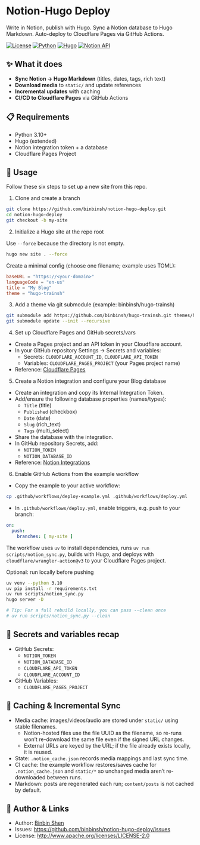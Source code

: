 # Notion-Hugo Deploy

Write in Notion, publish with Hugo. Sync a Notion database to Hugo Markdown. Auto-deploy to Cloudflare Pages via GitHub Actions.

[![License](https://img.shields.io/badge/License-Apache%202.0-blue.svg)](https://opensource.org/licenses/Apache-2.0)
[![Python](https://img.shields.io/badge/python-3.10%2B-blue.svg)](https://www.python.org/downloads/)
[![Hugo](https://img.shields.io/badge/hugo-0.148.0%2B-ff4088.svg)](https://gohugo.io/)
[![Notion API](https://img.shields.io/badge/Notion%20API-2025--09--03-black)](https://developers.notion.com/docs/upgrade-guide-2025-09-03)

## ✨ What it does

- **Sync Notion → Hugo Markdown** (titles, dates, tags, rich text)
- **Download media** to `static/` and update references
- **Incremental updates** with caching
- **CI/CD to Cloudflare Pages** via GitHub Actions

## 📋 Requirements

- Python 3.10+
- Hugo (extended)
- Notion integration token + a database
- Cloudflare Pages Project

## 🚀 Usage

Follow these six steps to set up a new site from this repo.

1) Clone and create a branch

```bash
git clone https://github.com/binbinsh/notion-hugo-deploy.git
cd notion-hugo-deploy
git checkout -b my-site
```

2) Initialize a Hugo site at the repo root

Use `--force` because the directory is not empty.

```bash
hugo new site . --force
```

Create a minimal config (choose one filename; example uses TOML):

```toml
baseURL = "https://<your-domain>"
languageCode = "en-us"
title = "My Blog"
theme = "hugo-trainsh"
```

3) Add a theme via git submodule (example: binbinsh/hugo-trainsh)

```bash
git submodule add https://github.com/binbinsh/hugo-trainsh.git themes/hugo-trainsh
git submodule update --init --recursive
```

4) Set up Cloudflare Pages and GitHub secrets/vars

- Create a Pages project and an API token in your Cloudflare account.
- In your GitHub repository Settings → Secrets and variables:
  - Secrets: `CLOUDFLARE_ACCOUNT_ID`, `CLOUDFLARE_API_TOKEN`
  - Variables: `CLOUDFLARE_PAGES_PROJECT` (your Pages project name)
- Reference: [Cloudflare Pages](https://pages.cloudflare.com/)

5) Create a Notion integration and configure your Blog database

- Create an integration and copy its Internal Integration Token.
- Add/ensure the following database properties (names/types):
  - `Title` (title)
  - `Published` (checkbox)
  - `Date` (date)
  - `Slug` (rich_text)
  - `Tags` (multi_select)
- Share the database with the integration.
- In GitHub repository Secrets, add:
  - `NOTION_TOKEN`
  - `NOTION_DATABASE_ID`
- Reference: [Notion Integrations](https://www.notion.so/profile/integrations)

6) Enable GitHub Actions from the example workflow

- Copy the example to your active workflow:

```bash
cp .github/workflows/deploy-example.yml .github/workflows/deploy.yml
```

- In `.github/workflows/deploy.yml`, enable triggers, e.g. push to your branch:

```yaml
on:
  push:
    branches: [ my-site ]
```

The workflow uses `uv` to install dependencies, runs `uv run scripts/notion_sync.py`, builds with Hugo, and deploys with `cloudflare/wrangler-action@v3` to your Cloudflare Pages project.

Optional: run locally before pushing

```bash
uv venv --python 3.10
uv pip install -r requirements.txt
uv run scripts/notion_sync.py
hugo server -D

# Tip: For a full rebuild locally, you can pass --clean once
# uv run scripts/notion_sync.py --clean
```

## 🧩 Secrets and variables recap

- GitHub Secrets:
  - `NOTION_TOKEN`
  - `NOTION_DATABASE_ID`
  - `CLOUDFLARE_API_TOKEN`
  - `CLOUDFLARE_ACCOUNT_ID`
- GitHub Variables:
  - `CLOUDFLARE_PAGES_PROJECT`

## 🧠 Caching & Incremental Sync

- Media cache: images/videos/audio are stored under `static/` using stable filenames.
  - Notion-hosted files use the file UUID as the filename, so re-runs won’t re-download the same file even if the signed URL changes.
  - External URLs are keyed by the URL; if the file already exists locally, it is reused.
- State: `.notion_cache.json` records media mappings and last sync time.
- CI cache: the example workflow restores/saves cache for `.notion_cache.json` and `static/*` so unchanged media aren’t re-downloaded between runs.
- Markdown: posts are regenerated each run; `content/posts` is not cached by default.

## 👤 Author & Links

- Author: [Binbin Shen](https://github.com/binbinsh)
- Issues: https://github.com/binbinsh/notion-hugo-deploy/issues
- License: http://www.apache.org/licenses/LICENSE-2.0
